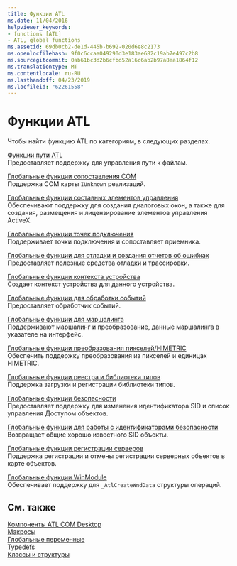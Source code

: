 ```yaml
---
title: Функции ATL
ms.date: 11/04/2016
helpviewer_keywords:
- functions [ATL]
- ATL, global functions
ms.assetid: 69db0cb2-de1d-445b-b692-020d6e8c2173
ms.openlocfilehash: 9f0c6ccaa049290d3e183ae682c19ab7e497c2b8
ms.sourcegitcommit: 0ab61bc3d2b6cfbd52a16c6ab2b97a8ea1864f12
ms.translationtype: MT
ms.contentlocale: ru-RU
ms.lasthandoff: 04/23/2019
ms.locfileid: "62261558"
---
```

# <a name="atl-functions"></a>Функции ATL

Чтобы найти функцию ATL по категориям, в следующих разделах.

[Функции пути ATL](../../atl/reference/com-map-global-functions.md)<br/>
Предоставляет поддержку для управления пути к файлам.

[Глобальные функции сопоставления COM](../../atl/reference/com-map-global-functions.md)<br/>
Поддержка COM карты `IUnknown` реализаций.

[Глобальные функции составных элементов управления](../../atl/reference/composite-control-global-functions.md)<br/>
Обеспечивают поддержку для создания диалоговых окон, а также для создания, размещения и лицензирование элементов управления ActiveX.

[Глобальные функции точек подключения](../../atl/reference/connection-point-global-functions.md)<br/>
Поддерживает точки подключения и сопоставляет приемника.

[Глобальные функции для отладки и создания отчетов об ошибках](../../atl/reference/debugging-and-error-reporting-global-functions.md)<br/>
Предоставляет полезные средства отладки и трассировки.

[Глобальные функции контекста устройства](../../atl/reference/device-context-global-functions.md)<br/>
Создает контекст устройства для данного устройства.

[Глобальные функции для обработки событий](../../atl/reference/event-handling-global-functions.md)<br/>
Предоставляет обработчик событий.

[Глобальные функции для маршалинга](../../atl/reference/marshaling-global-functions.md)<br/>
Поддерживают маршалинг и преобразование, данные маршалинга в указателе на интерфейс.

[Глобальные функции преобразования пикселей/HIMETRIC](../../atl/reference/pixel-himetric-conversion-global-functions.md)<br/>
Обеспечить поддержку преобразования из пикселей и единицах HIMETRIC.

[Глобальные функции реестра и библиотеки типов](../../atl/reference/registry-and-typelib-global-functions.md)<br/>
Поддержка загрузки и регистрации библиотеки типов.

[Глобальные функции безопасности](../../atl/reference/security-global-functions.md)<br/>
Предоставляет поддержку для изменения идентификатора SID и список управления Доступом объектов.

[Глобальные функции для работы с идентификаторами безопасности](../../atl/reference/security-identifier-global-functions.md)<br/>
Возвращает общие хорошо известного SID объекты.

[Глобальные функции регистрации серверов](../../atl/reference/server-registration-global-functions.md)<br/>
Поддержка регистрации и отмены регистрации серверных объектов в карте объектов.

[Глобальные функции WinModule](../../atl/reference/winmodule-global-functions.md)<br/>
Обеспечивает поддержку для `_AtlCreateWndData` структуры операций.

## <a name="see-also"></a>См. также

[Компоненты ATL COM Desktop](../../atl/atl-com-desktop-components.md)<br/>
[Макросы](../../atl/reference/atl-macros.md)<br/>
[Глобальные переменные](../../atl/reference/atl-global-variables.md)<br/>
[Typedefs](../../atl/reference/atl-typedefs.md)<br/>
[Классы и структуры](../../atl/reference/atl-classes.md)
